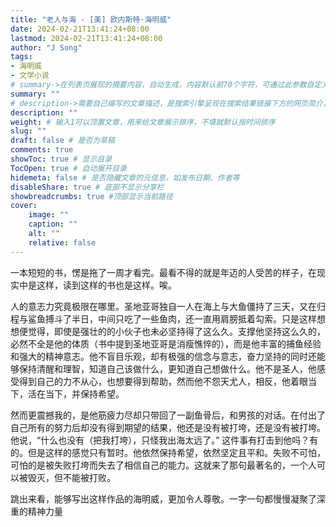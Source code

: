 ```yaml
---
title: "老人与海 - [美] 欧内斯特·海明威"
date: 2024-02-21T13:41:24+08:00
lastmod: 2024-02-21T13:41:24+08:00
author: "J Song"
tags:
- 海明威
- 文学小说
# summary->在列表页展现的摘要内容，自动生成，内容默认前70个字符，可通过此参数自定义，一般无需专门设置
summary: ""
# description->需要自己编写的文章描述，是搜索引擎呈现在搜索结果链接下方的网页简介，建议设置
description: ""
weight: # 输入1可以顶置文章，用来给文章展示排序，不填就默认按时间排序
slug: ""
draft: false # 是否为草稿
comments: true
showToc: true # 显示目录
TocOpen: true # 自动展开目录
hidemeta: false # 是否隐藏文章的元信息，如发布日期、作者等
disableShare: true # 底部不显示分享栏
showbreadcrumbs: true #顶部显示当前路径
cover:
    image: ""
    caption: ""
    alt: ""
    relative: false
---
```



一本短短的书，愣是拖了一周才看完。最看不得的就是年迈的人受苦的样子，在现实中是这样，读到这样的书也是这样。唉。

人的意志力究竟极限在哪里。圣地亚哥独自一人在海上与大鱼僵持了三天，又在归程与鲨鱼搏斗了半日，中间只吃了一些鱼肉，还一直用肩膀抵着勾索。只是这样想想便觉得，即使是强壮的的小伙子也未必坚持得了这么久。支撑他坚持这么久的，必然不全是他的体质（书中提到圣地亚哥是消瘦憔悴的），而是他丰富的捕鱼经验和强大的精神意志。他不盲目乐观，却有极强的信念与意志，奋力坚持的同时还能够保持清醒和理智，知道自己该做什么，更知道自己想做什么。他不是圣人，他感受得到自己的力不从心，也想要得到帮助，然而他不怨天尤人，相反，他着眼当下，活在当下，并保持希望。

然而更震撼我的，是他筋疲力尽却只带回了一副鱼骨后，和男孩的对话。在付出了自己所有的努力后却没有得到期望的结果，他还是没有被打垮，还是没有被打垮。他说，“什么也没有（把我打垮），只怪我出海太远了。” 这件事有打击到他吗？有的。但是这样的感觉只有暂时。他依然保持希望，依然坚定且平和。失败不可怕，可怕的是被失败打垮而失去了相信自己的能力。这就来了那句最著名的，一个人可以被毁灭，但不能被打败。

跳出来看，能够写出这样作品的海明威，更加令人尊敬。一字一句都慢慢凝聚了深重的精神力量
